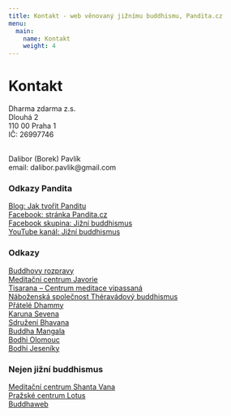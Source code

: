 ```yaml
---
title: Kontakt - web věnovaný jižnímu buddhismu, Pandita.cz
menu:
  main:
    name: Kontakt
    weight: 4
---
```


# Kontakt

Dharma zdarma z.s.<br>
Dlouhá 2<br>
110 00 Praha 1<br>
IČ: 26997746
<br><br>

<div id="kontakt">
<span class="border: none">
Dalibor (Borek) Pavlík<br>
email: dalibor.pavlik@gmail.com<br>
</span>

### Odkazy Pandita

[Blog: Jak tvořit Panditu](https://borek78.github.io/jak-tvorit-panditu)<br>
[Facebook: stránka Pandita.cz](https://www.facebook.com/cesky.pandita)<br>
[Facebook skupina: Jižní buddhismus](https://www.facebook.com/groups/2614533595518987)<br>
[YouTube kanál: Jižní buddhismus](https://www.youtube.com/channel/UC1IIp3Yo_PaJPsEU9BUk1ew) <br>

### Odkazy

[Buddhovy rozpravy](http://www.dhammadesana.wz.cz/)<br>
[Meditační centrum Javorie](https://www.javorie.com/)<br>
[Tisarana – Centrum meditace vipassaná](https://www.tisarana.cz/cs/)<br>
[Náboženská společnost Théravádový buddhismus](https://sasana.cz/)<br>
[Přátelé Dhammy](http://dhamma.wz.cz/index.htm)<br>
[Karuna Sevena](https://www.karunasevena.cz/)<br>
[Sdružení Bhavana](http://www.bhavana.cz/)<br>
[Buddha Mangala](https://www.buddha.cz/)<br>
[Bodhi Olomouc](http://www.bodhi-olomouc.cz/)<br>
[Bodhi Jeseníky](https://www.sites.google.com/site/bodhijeseniky)<br>

### Nejen jižní buddhismus

[Meditační centrum Shanta Vana](https://shantavana.sasana.cz/)<br>
[Pražské centrum Lotus](https://www.centrumlotus.cz/)<br>
[Buddhaweb](https://www.buddhaweb.cz/)<br>

</div>

<script src="/js/arrow-script.js"></script>
